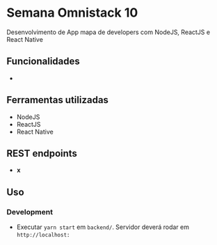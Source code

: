 # Semana Omnistack 10

Desenvolvimento de App mapa de developers
com NodeJS, ReactJS e React Native

## Funcionalidades
- 

## Ferramentas utilizadas
- NodeJS
- ReactJS
- React Native

## REST endpoints
- **x**

## Uso

### Development
- Executar `yarn start` em `backend/`. Servidor deverá rodar em `http://localhost:` 



